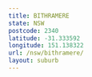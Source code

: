```yaml
---
title: BITHRAMERE
state: NSW
postcode: 2340
latitude: -31.333592
longitude: 151.138322
url: /nsw/bithramere/
layout: suburb
---
```

